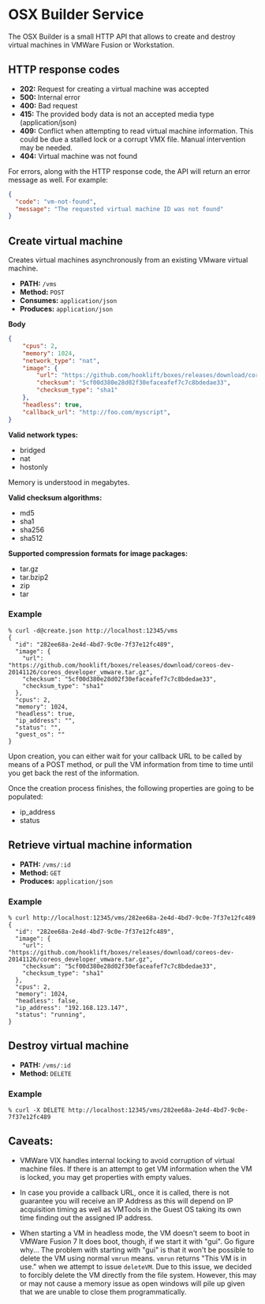 # OSX Builder Service

The OSX Builder is a small HTTP API that allows to create and destroy virtual machines in VMWare Fusion or Workstation.

## HTTP response codes

* **202:** Request for creating a virtual machine was accepted
* **500:** Internal error
* **400:** Bad request
* **415:** The provided body data is not an accepted media type (application/json)
* **409:** Conflict when attempting to read virtual machine information. This could be due a stalled lock or a corrupt VMX file. Manual intervention may be needed.
* **404:** Virtual machine was not found

For errors, along with the HTTP response code, the API will return an error message as well. For example:

```json
{
  "code": "vm-not-found",
  "message": "The requested virtual machine ID was not found"
}
```

## Create virtual machine
Creates virtual machines asynchronously from an existing VMware virtual machine.

* **PATH:** `/vms`
* **Method:** `POST`
* **Consumes:** `application/json`
* **Produces:** `application/json`

**Body**

```json
{
	"cpus": 2,
	"memory": 1024,
	"network_type": "nat",
	"image": {
		"url": "https://github.com/hooklift/boxes/releases/download/coreos-dev-20141126/coreos_developer_vmware.tar.gz",
		"checksum": "5cf00d380e28d02f30efaceafef7c7c8bdedae33",
		"checksum_type": "sha1"
	},
	"headless": true,
	"callback_url": "http://foo.com/myscript",
}
```

**Valid network types:**

* bridged
* nat
* hostonly

Memory is understood in megabytes.


**Valid checksum algorithms:**

* md5
* sha1
* sha256
* sha512

**Supported compression formats for image packages:**

* tar.gz
* tar.bzip2
* zip
* tar

### Example

```shell
% curl -d@create.json http://localhost:12345/vms
{
  "id": "282ee68a-2e4d-4bd7-9c0e-7f37e12fc489",
  "image": {
    "url": "https://github.com/hooklift/boxes/releases/download/coreos-dev-20141126/coreos_developer_vmware.tar.gz",
    "checksum": "5cf00d380e28d02f30efaceafef7c7c8bdedae33",
    "checksum_type": "sha1"
  },
  "cpus": 2,
  "memory": 1024,
  "headless": true,
  "ip_address": "",
  "status": "",
  "guest_os": ""
}
```

Upon creation, you can either wait for your callback URL to be called by means of a POST method, or pull the VM information from time to time until you get back the rest of the information.

Once the creation process finishes, the following properties are going to be populated:

* ip_address
* status


## Retrieve virtual machine information
* **PATH:** `/vms/:id`
* **Method:** `GET`
* **Produces:** `application/json`

### Example

```shell
% curl http://localhost:12345/vms/282ee68a-2e4d-4bd7-9c0e-7f37e12fc489
{
  "id": "282ee68a-2e4d-4bd7-9c0e-7f37e12fc489",
  "image": {
    "url": "https://github.com/hooklift/boxes/releases/download/coreos-dev-20141126/coreos_developer_vmware.tar.gz",
    "checksum": "5cf00d380e28d02f30efaceafef7c7c8bdedae33",
    "checksum_type": "sha1"
  },
  "cpus": 2,
  "memory": 1024,
  "headless": false,
  "ip_address": "192.168.123.147",
  "status": "running",
}
```

## Destroy virtual machine
* **PATH:** `/vms/:id`
* **Method:** `DELETE`

### Example

```shell
% curl -X DELETE http://localhost:12345/vms/282ee68a-2e4d-4bd7-9c0e-7f37e12fc489
```

## Caveats:
* VMWare VIX handles internal locking to avoid corruption of virtual machine files. If there is an attempt to get VM information when the VM is locked, you may get properties with empty values.

* In case you provide a callback URL, once it is called, there is not guarantee you will receive an IP Address as this will depend on IP acquisition timing as well as VMTools in the Guest OS taking its own time finding out the assigned IP address.

* When starting a VM in headless mode, the VM doesn't seem to boot in VMWare Fusion 7
It does boot, though, if we start it with "gui". Go figure why... The problem with starting with "gui" is that it won't be possible to delete the VM using normal `vmrun` means. `vmrun` returns "This VM is in use." when we attempt to issue `deleteVM`. Due to this issue, we decided to forcibly delete the VM directly from the file system. However, this may or may not cause a memory issue as open windows will pile up given that we are unable to close them programmatically.

